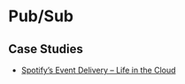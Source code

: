 # Pub/Sub

## Case Studies
- [Spotify’s Event Delivery – Life in the Cloud](https://engineering.atspotify.com/2019/11/12/spotifys-event-delivery-life-in-the-cloud/)
